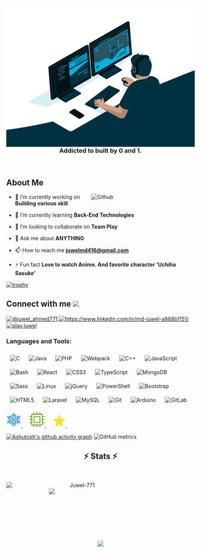 <!-- Start of Introduction Image -->

<div align="center">
  <img align="right" alt="GIF" src="https://github.com/Juwel-771/Juwel-771/blob/master/code.gif?raw=true"/>
</div>
   <h3 align="center">Addicted to built by 0 and 1.</h3>
<!-- End of Introduction Image -->
<br>

<p align=center>
 <!-- Start of About Me -->
<h2> About Me </h2>

<img width="55%" align="right" alt="Github" src="https://raw.githubusercontent.com/onimur/.github/master/.resources/git-header.svg" />

- 🔭 I’m currently working on **Building various skill**

- 🌱 I’m currently learning **Back-End Technologies**

- 👯 I’m looking to collaborate on **Team Play**

- 💬 Ask me about **ANYTHING**

- 📫 How to reach me **juwelmd416@gmail.com**

- ⚡ Fun fact **Love to watch Anime. And favorite character 'Uchiha Sasuke'**
<!-- End of About Me -->
</p>



<!-- Start of Trophy -->
[![trophy](https://github-profile-trophy.vercel.app/?username=Juwel-771&theme=chalk&margin-w=15)](https://github.com/ryo-ma/github-profile-trophy)
<!-- End of Trophy -->

<!-- Start of Social Media -->
<h2> Connect with me <img src='https://raw.githubusercontent.com/ShahriarShafin/ShahriarShafin/main/Assets/handshake.gif' width="100px"> </h2>
<p align="left">
<a href="https://twitter.com/@juwel_ahmed771" target="blank">
  <img align="center" src="https://raw.githubusercontent.com/rahuldkjain/github-profile-readme-generator/master/src/images/icons/Social/twitter.svg" alt="@juwel_ahmed771" height="30" width="40" />
 </a>
  
<a href="https://www.linkedin.com/in/md-juwel-a888b1151/" target="blank">
  <img align="center" src="https://raw.githubusercontent.com/rahuldkjain/github-profile-readme-generator/master/src/images/icons/Social/linked-in-alt.svg" alt="https://www.linkedin.com/in/md-juwel-a888b1151/" height="30" width="40" />
 </a>
  
<a href="https://fb.com/play.juwel" target="blank">
  <img align="center" src="https://raw.githubusercontent.com/rahuldkjain/github-profile-readme-generator/master/src/images/icons/Social/facebook.svg" alt="play.juwel" height="30" width="40" />
 </a>
</p>
<!-- End of Social Media -->

<!-- Start of Language and Tool -->
<h3 align="left">Languages and Tools:</h3>
<p align="left"> 
 <img style="margin: 10px" src="https://profilinator.rishav.dev/skills-assets/c-original.svg" alt="C" height="50" />  
<img style="margin: 10px" src="https://profilinator.rishav.dev/skills-assets/java-original-wordmark.svg" alt="Java" height="50" />  
<img style="margin: 10px" src="https://profilinator.rishav.dev/skills-assets/php-original.svg" alt="PHP" height="50" />  
<img style="margin: 10px" src="https://profilinator.rishav.dev/skills-assets/webpack-original.svg" alt="Webpack" height="50" />  
<img style="margin: 10px" src="https://profilinator.rishav.dev/skills-assets/cplusplus-original.svg" alt="C++" height="50" />  
<img style="margin: 10px" src="https://profilinator.rishav.dev/skills-assets/javascript-original.svg" alt="JavaScript" height="50" />  
<img style="margin: 10px" src="https://profilinator.rishav.dev/skills-assets/gnu_bash-icon.svg" alt="Bash" height="50" />  
<img style="margin: 10px" src="https://profilinator.rishav.dev/skills-assets/react-original-wordmark.svg" alt="React" height="50" />  
<img style="margin: 10px" src="https://profilinator.rishav.dev/skills-assets/css3-original-wordmark.svg" alt="CSS3" height="50" />  
<img style="margin: 10px" src="https://profilinator.rishav.dev/skills-assets/typescript-original.svg" alt="TypeScript" height="50" />  
<img style="margin: 10px" src="https://profilinator.rishav.dev/skills-assets/mongodb-original-wordmark.svg" alt="MongoDB" height="50" />  
<img style="margin: 10px" src="https://profilinator.rishav.dev/skills-assets/sass-original.svg" alt="Sass" height="50" />  
<img style="margin: 10px" src="https://profilinator.rishav.dev/skills-assets/linux-original.svg" alt="Linux" height="50" />  
<img style="margin: 10px" src="https://profilinator.rishav.dev/skills-assets/jquery.png" alt="jQuery" height="50" />  
<img style="margin: 10px" src="https://profilinator.rishav.dev/skills-assets/powershell.png" alt="PowerShell" height="50" />  
<img style="margin: 10px" src="https://profilinator.rishav.dev/skills-assets/bootstrap-plain.svg" alt="Bootstrap" height="50" />  
<img style="margin: 10px" src="https://profilinator.rishav.dev/skills-assets/html5-original-wordmark.svg" alt="HTML5" height="50" />  
<img style="margin: 10px" src="https://profilinator.rishav.dev/skills-assets/laravel-plain-wordmark.svg" alt="Laravel" height="50" />  
<img style="margin: 10px" src="https://profilinator.rishav.dev/skills-assets/mysql-original-wordmark.svg" alt="MySQL" height="50" />  
<img style="margin: 10px" src="https://profilinator.rishav.dev/skills-assets/git-scm-icon.svg" alt="Git" height="50" />  
<img style="margin: 10px" src="https://profilinator.rishav.dev/skills-assets/arduino.png" alt="Arduino" height="50" />  
<img style="margin: 10px" src="https://profilinator.rishav.dev/skills-assets/gitlab.svg" alt="GitLab" height="50" />  

</p>
<!--  End of Language and Tool -->

<!-- Start of Iconic Badge -->
<a href='https://archiveprogram.github.com/'>
  <img src='https://raw.githubusercontent.com/acervenky/animated-github-badges/master/assets/acbadge.gif' width='40' height='40'>
</a> 
<a href='https://docs.github.com/en/developers'>
  <img src='https://raw.githubusercontent.com/acervenky/animated-github-badges/master/assets/devbadge.gif' width='40' height='40'>
</a> 
<a href='https://stars.github.com/'>
  <img src='https://raw.githubusercontent.com/acervenky/animated-github-badges/master/assets/starbadge.gif' width='35' height='35'>
</a> 
<!-- End of Iconic Badge -->


<!-- Start of Waka Time Statistics -->
</br>
<!-- <h3 align="left">Coding Statistics:</h3>
<p align="center">
  <img src="https://wakatime.com/share/@juwel771/9b5426f4-2c04-438e-b8bc-60c8f8761f3e.png" height="500">
  
</p> -->
<!-- End of Waka Time Statistics -->

<!-- Start of Contribution Graph -->
[![Ashutosh's github activity graph](https://activity-graph.herokuapp.com/graph?username=Juwel-771&bg_color=000000&color=4b4fc3&line=6515c6&point=1c29e3&area=true&hide_border=true)](https://github.com/ashutosh00710/github-readme-activity-graph)
![GitHub metrics](https://metrics.lecoq.io/juwel-771)  
<!--  End of Contribution Graph -->


<!-- Start Of Stats -->
<h2 align="center">⚡ Stats ⚡</h2>
<br>
<p align=center>
  <div align=center>
    <a href="https://github.com/denvercoder1/github-readme-streak-stats" title="Go to Source">
      <img align="left" width=390 src="http://github-readme-streak-stats.herokuapp.com?user=Juwel-771&theme=tokyonight&hide_border=true" alt="Juwel-771" />
    </a>
    <a href="https://github.com/anuraghazra/github-readme-stats" title="Go to Source">
      <img align="right" width=390 src="https://github-readme-stats.vercel.app/api/top-langs/?username=Juwel-771&show_icons=true&theme=tokyonight&locale=en&layout=compact" />
    </a>
     
  </div>
  <br><br><br><br><br><br><br><br><br>
  <div align=center>
    <a href="https://github.com/anuraghazra/github-readme-stats">
      <img width=325 align="center" src="https://github-readme-stats.vercel.app/api?username=Juwel-771&show_icons=true&theme=tokyonight&locale=en" />
    </a>
  </div>
  <br>
</p>
<!-- End of  Stats -->
